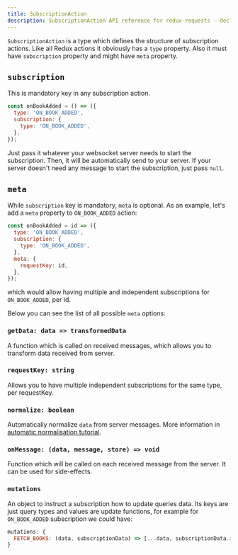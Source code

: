 ```yaml
---
title: SubscriptionAction
description: SubscriptionAction API reference for redux-requests - declarative AJAX requests and automatic network state management for single-page applications
---
```


`SubscriptionAction` is a type which defines the structure of subscription actions. Like
all Redux actions it obviously has a `type` property. Also it must have `subscription`
property and might have `meta` property.

## `subscription`

This is mandatory key in any subscription action.

```js
const onBookAdded = () => ({
  type: 'ON_BOOK_ADDED',
  subscription: {
    type: 'ON_BOOK_ADDED',
  },
});
```

Just pass it whatever your websocket server needs to start the subscription. Then, it will be automatically send to your server.
If your server doesn't need any message to start the subscription, just pass `null`.

## `meta`

While `subscription` key is mandatory, `meta` is optional. As an example, let's add a `meta` property
to `ON_BOOK_ADDED` action:

```js
const onBookAdded = id => ({
  type: 'ON_BOOK_ADDED',
  subscription: {
    type: 'ON_BOOK_ADDED',
  },
  meta: {
    requestKey: id,
  },
});
```

which would allow having multiple and independent subscriptions for `ON_BOOK_ADDED`, per id.

Below you can see the list of all possible `meta` options:

### `getData: data => transformedData`

A function which is called on received messages, which allows you to transform data received from server.

### `requestKey: string`

Allows you to have multiple independent subscriptions for the same type, per requestKey.

### `normalize: boolean`

Automatically normalize `data` from server messages. More information in
[automatic normalisation tutorial](../tutorial/10-automatic-normalisation).

### `onMessage: (data, message, store) => void`

Function which will be called on each received message from the server. It can be used for side-effects.

### `mutations`

An object to instruct a subscription how to update queries data. Its keys are just
query types and values are update functions, for example for `ON_BOOK_ADDED` subscription we could have:

```js
mutations: {
  FETCH_BOOKS: (data, subscriptionData) => [...data, subscriptionData.addedBook],
}
```
